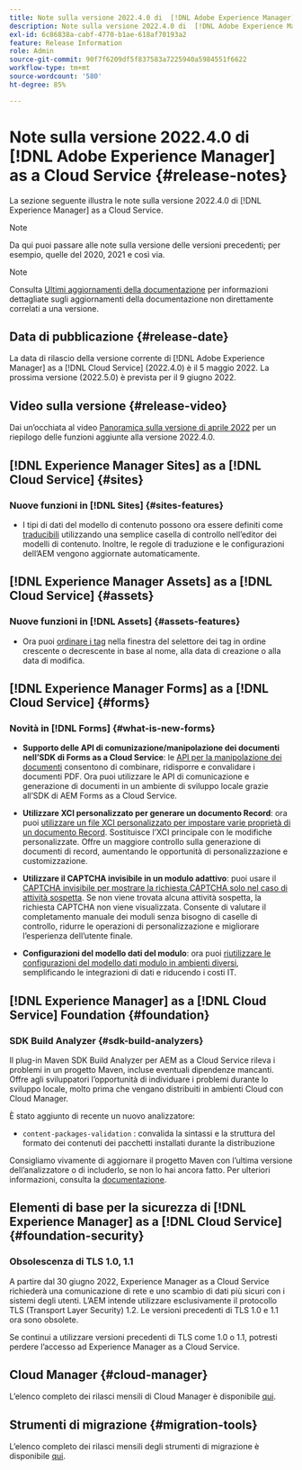 ```yaml
---
title: Note sulla versione 2022.4.0 di  [!DNL Adobe Experience Manager]  as a Cloud Service.
description: Note sulla versione 2022.4.0 di  [!DNL Adobe Experience Manager]  as a Cloud Service.
exl-id: 6c86838a-cabf-4770-b1ae-618af70193a2
feature: Release Information
role: Admin
source-git-commit: 90f7f6209df5f837583a7225940a5984551f6622
workflow-type: tm+mt
source-wordcount: '580'
ht-degree: 85%

---
```


# Note sulla versione 2022.4.0 di [!DNL Adobe Experience Manager] as a Cloud Service {#release-notes}

La sezione seguente illustra le note sulla versione 2022.4.0 di [!DNL Experience Manager] as a Cloud Service.

>[!NOTE]
>
>Da qui puoi passare alle note sulla versione delle versioni precedenti; per esempio, quelle del 2020, 2021 e così via.

>[!NOTE]
>
>Consulta [Ultimi aggiornamenti della documentazione](https://experienceleague.adobe.com/docs/experience-manager-release-information/aem-release-updates/doc-updates/documentation-updates.html?lang=it) per informazioni dettagliate sugli aggiornamenti della documentazione non direttamente correlati a una versione.

## Data di pubblicazione {#release-date}

La data di rilascio della versione corrente di [!DNL Adobe Experience Manager] as a [!DNL Cloud Service] (2022.4.0) è il 5 maggio 2022.
La prossima versione (2022.5.0) è prevista per il 9 giugno 2022.

## Video sulla versione {#release-video}

Dai un’occhiata al video [Panoramica sulla versione di aprile 2022](https://video.tv.adobe.com/v/342612?quality=12) per un riepilogo delle funzioni aggiunte alla versione 2022.4.0.

## [!DNL Experience Manager Sites] as a [!DNL Cloud Service] {#sites}

### Nuove funzioni in [!DNL Sites] {#sites-features}

* I tipi di dati del modello di contenuto possono ora essere definiti come [traducibili](/help/assets/content-fragments/content-fragments-models.md#properties) utilizzando una semplice casella di controllo nell’editor dei modelli di contenuto. Inoltre, le regole di traduzione e le configurazioni dell’AEM vengono aggiornate automaticamente.

## [!DNL Experience Manager Assets] as a [!DNL Cloud Service] {#assets}

### Nuove funzioni in [!DNL Assets] {#assets-features}

* Ora puoi [ordinare i tag](/help/assets/organize-assets.md#use-tags-to-organize-assets) nella finestra del selettore dei tag in ordine crescente o decrescente in base al nome, alla data di creazione o alla data di modifica.


## [!DNL Experience Manager Forms] as a [!DNL Cloud Service] {#forms}

### Novità in [!DNL Forms] {#what-is-new-forms}

* **Supporto delle API di comunizazione/manipolazione dei documenti nell’SDK di Forms as a Cloud Service**: le [API per la manipolazione dei documenti](/help/forms/aem-forms-cloud-service-communications.md) consentono di combinare, ridisporre e convalidare i documenti PDF. Ora puoi utilizzare le API di comunicazione e generazione di documenti in un ambiente di sviluppo locale grazie all’SDK di AEM Forms as a Cloud Service.

* **Utilizzare XCI personalizzato per generare un documento Record**: ora puoi [utilizzare un file XCI personalizzato per impostare varie proprietà di un documento Record](/help/forms/generate-document-of-record-for-non-xfa-based-adaptive-forms.md#use-a-custom-xci-file). Sostituisce l’XCI principale con le modifiche personalizzate. Offre un maggiore controllo sulla generazione di documenti di record, aumentando le opportunità di personalizzazione e customizzazione.

* **Utilizzare il CAPTCHA invisibile in un modulo adattivo**: puoi usare il [CAPTCHA invisibile per mostrare la richiesta CAPTCHA solo nel caso di attività sospetta](/help/forms/captcha-adaptive-forms.md). Se non viene trovata alcuna attività sospetta, la richiesta CAPTCHA non viene visualizzata. Consente di valutare il completamento manuale dei moduli senza bisogno di caselle di controllo, ridurre le operazioni di personalizzazione e migliorare l’esperienza dell’utente finale.

* **Configurazioni del modello dati del modulo**: ora puoi [riutilizzare le configurazioni del modello dati modulo in ambienti diversi](/help/forms/create-form-data-models.md#runmode-specific-context-aware-config), semplificando le integrazioni di dati e riducendo i costi IT.


## [!DNL Experience Manager] as a [!DNL Cloud Service] Foundation {#foundation}

### SDK Build Analyzer {#sdk-build-analyzers}

Il plug-in Maven SDK Build Analyzer per AEM as a Cloud Service rileva i problemi in un progetto Maven, incluse eventuali dipendenze mancanti. Offre agli sviluppatori l’opportunità di individuare i problemi durante lo sviluppo locale, molto prima che vengano distribuiti in ambienti Cloud con Cloud Manager.

È stato aggiunto di recente un nuovo analizzatore:

* `content-packages-validation` : convalida la sintassi e la struttura del formato dei contenuti dei pacchetti installati durante la distribuzione

Consigliamo vivamente di aggiornare il progetto Maven con l’ultima versione dell’analizzatore o di includerlo, se non lo hai ancora fatto. Per ulteriori informazioni, consulta la [documentazione](https://experienceleague.adobe.com/docs/experience-manager-core-components/using/developing/archetype/build-analyzer-maven-plugin.html?lang=it).

## Elementi di base per la sicurezza di [!DNL Experience Manager] as a [!DNL Cloud Service] {#foundation-security}

### Obsolescenza di TLS 1.0, 1.1

A partire dal 30 giugno 2022, Experience Manager as a Cloud Service richiederà una comunicazione di rete e uno scambio di dati più sicuri con i sistemi degli utenti. L’AEM intende utilizzare esclusivamente il protocollo TLS (Transport Layer Security) 1.2. Le versioni precedenti di TLS 1.0 e 1.1 ora sono obsolete.

Se continui a utilizzare versioni precedenti di TLS come 1.0 o 1.1, potresti perdere l’accesso ad Experience Manager as a Cloud Service.

## Cloud Manager {#cloud-manager}

L’elenco completo dei rilasci mensili di Cloud Manager è disponibile [qui](/help/implementing/cloud-manager/release-notes/current.md).

## Strumenti di migrazione {#migration-tools}

L’elenco completo dei rilasci mensili degli strumenti di migrazione è disponibile [qui](/help/journey-migration/release-notes/release-notes-migration-tools-current.md).

